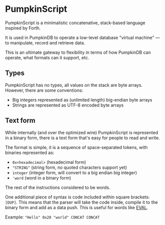# PumpkinScript

PumpkinScript is a minimalistic concatenative, stack-based language inspired
by Forth.

It is used in PumpkinDB to operate a low-level database "virtual machine" —
to manipulate, record and retrieve data.

This is an ultimate gateway to flexibility in terms of how PumpkinDB can operate, what
formats can it support, etc.

## Types

PumpkinScript has no types, all values on the stack are byte arrays. However,
there are some conventions:

* Big integers represented as (unlimited length) big-endian byte arrays
* Strings are represented as UTF-8 encoded byte arrays

## Text form

While internally (and over the optimized wire) PumpkinScript is represented
in a binary form, there is a text form that's easy for people to read
and write.

The format is simple, it is a sequence of space-separated tokens,
with binaries represented as:

* `0x<hexadecimal>` (hexadecimal form)
* `"STRING"` (string form, no quoted characters support yet)
* `integer` (integer form, will convert to a big endian big integer)
* `'word` (word in a binary form)

The rest of the instructions considered to be words.

One additional piece of syntax is code included within square
brackets: `[DUP]`. This means that the parser will take the code inside,
compile it to the binary form and add as a data push. This is useful for
words like [EVAL](EVAL.md).

Example: `"Hello" 0x20 "world" CONCAT CONCAT`

